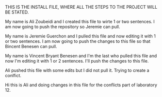 THIS IS THE INSTALL FILE, WHERE ALL THE STEPS TO THE PROJECT WILL BE STATED.

My name is Ali Zoubeidi and I created this file to wirte 1 or two sentences. I am now going to push the repository so Jeremie can pull.

My name is Jeremie Guerchon and I pulled this file and now editing it with 1 or two sentences. I am now going to push the changes to this file so that Bincent Benesen can pull.

My name is Vincent Bryant Benesen and I'm the last who pulled this file and now I'm editing it with 1 or 2 sentences. I'll push the changes to this file.

Ali pushed this file with some edits but I did not pull it. Trying to create a conlfict.

Hi this is Ali and doing changes in this file for the conflicts part of laboratory 12.
